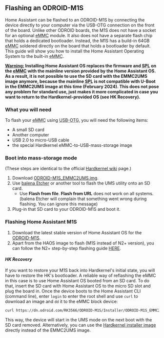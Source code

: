 ## Flashing an ODROID-M1S

Home Assistant can be flashed to an ODROID-M1S by connecting the device directly to your computer via the USB-OTG connection on the front of the board. 
Unlike other ODROID boards, the M1S does not have a socket for an optional  <abbr title="embedded MultiMediaCard">eMMC</abbr> module. It also does not have a separate flash chip that holds a dedicated bootloader.
Instead, the M1S has a build-in 64GB <abbr title="embedded MultiMediaCard">eMMC</abbr> soldered directly on the board that holds a bootloader by default. This guide will show you how to install the Home Assistant Operating System to the built-in <abbr title="embedded MultiMediaCard">eMMC</abbr>.

<ins>**Warning:</ins> Installing Home Assistant OS replaces the firmware and <abbr title="secondary program loader">SPL</abbr> on the <abbr title="embedded MultiMediaCard">eMMC</abbr> with the mainline version provided by the Home Assistant OS. As a result, it is not possible to use the SD card with the EMMC2UMS image anymore, because the mainline <abbr title="secondary program loader">SPL</abbr> is not compatible with U-Boot in the EMMC2UMS image at this time (February 2024). This does not pose any problem for standard use, just makes it more complicated in case you want to return to the Hardkernel-provided OS (see HK Recovery).**

### What you will need

To flash your <abbr title="embedded MultiMediaCard">eMMC</abbr> using <abbr title="USB-On-The-Go">USB-OTG</abbr>, you will need the following items:

- A small SD card
- Another computer
- USB 2.0 to micro-USB cable
- the special Hardkernel eMMC-to-USB-mass-storage image

### Boot into mass-storage mode

(These steps are identical to the official [Hardkernel wiki](https://wiki.odroid.com/odroid-m1s/getting_started/os_installation_guide?redirect=1#install_over_usb_from_pc) page.)

1. Download [ODROID-M1S_EMMC2UMS.img](https://dn.odroid.com/RK3566/ODROID-M1S/Installer/ODROID-M1S_EMMC2UMS.img).
2. Use [balena Etcher](https://www.balena.io/etcher/) or another tool to flash the UMS utility onto an SD card.
   - Use **Flash from file**. **Flash from URL** does not work on all systems.
      (balena Etcher will complain that something went wrong during flashing. You can ignore this message)
3. Plug-in that SD card to your ODROID-M1S and boot it.

### Flashing Home Assistant M1S

1. Download the latest stable version of Home Assistant OS for the [ODROID-M1S](https://github.com/home-assistant/operating-system/releases/download/{{site.data.version_data.hassos['odroid-m1s']}}/haos_odroid-m1s-{{site.data.version_data.hassos['odroid-m1s']}}.img.xz).
2. Apart from the HAOS image to flash (M1S instead of N2+ version), you can follow the N2+ step-by-step flashing guide [HERE](/common-tasks/os/#flashing-home-assistant).


#### _HK Recovery_

If you want to restore your M1S back into Hardkernel's initial state, you will have to restore the HK's bootloader.
A reliable way of reflashing the eMMC in this case is to use Home Assistant OS booted from an SD card. To do that, insert the SD card with Home Assistant OS to the micro SD slot and plug the board in. Once the device boots to the Home Assistant CLI (command line), enter `login` to enter the root shell and use `curl` to download an image and `dd` it to the eMMC block device:

```sh
curl https://dn.odroid.com/RK3566/ODROID-M1S/Installer/ODROID-M1S_EMMC2UMS.img | dd of=/dev/mmcblk0
```

This way, the device will start in the UMS mode on the next boot with the SD card removed. Alternatively, you can use the [Hardkernel installer image](https://wiki.odroid.com/odroid-m1s/getting_started/os_installation_guide#user_installer) directly instead of the EMMC2UMS image.

